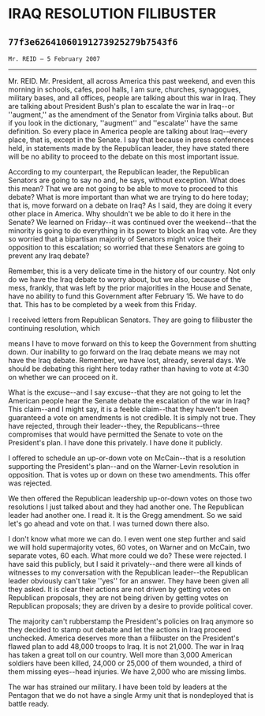 # IRAQ RESOLUTION FILIBUSTER
## `77f3e62641060191273925279b7543f6`
`Mr. REID — 5 February 2007`

---


Mr. REID. Mr. President, all across America this past weekend, and 
even this morning in schools, cafes, pool halls, I am sure, churches, 
synagogues, military bases, and all offices, people are talking about 
this war in Iraq. They are talking about President Bush's plan to 
escalate the war in Iraq--or ''augment,'' as the amendment of the 
Senator from Virginia talks about. But if you look in the dictionary, 
''augment'' and ''escalate'' have the same definition. So every place 
in America people are talking about Iraq--every place, that is, except 
in the Senate. I say that because in press conferences held, in 
statements made by the Republican leader, they have stated there will 
be no ability to proceed to the debate on this most important issue.

According to my counterpart, the Republican leader, the Republican 
Senators are going to say no and, he says, without exception. What does 
this mean? That we are not going to be able to move to proceed to this 
debate? What is more important than what we are trying to do here 
today; that is, move forward on a debate on Iraq? As I said, they are 
doing it every other place in America. Why shouldn't we be able to do 
it here in the Senate? We learned on Friday--it was continued over the 
weekend--that the minority is going to do everything in its power to 
block an Iraq vote. Are they so worried that a bipartisan majority of 
Senators might voice their opposition to this escalation; so worried 
that these Senators are going to prevent any Iraq debate?

Remember, this is a very delicate time in the history of our country. 
Not only do we have the Iraq debate to worry about, but we also, 
because of the mess, frankly, that was left by the prior majorities in 
the House and Senate, have no ability to fund this Government after 
February 15. We have to do that. This has to be completed by a week 
from this Friday.


I received letters from Republican Senators. They are going to 
filibuster the continuing resolution, which


means I have to move forward on this to keep the Government from 
shutting down. Our inability to go forward on the Iraq debate means we 
may not have the Iraq debate. Remember, we have lost, already, several 
days. We should be debating this right here today rather than having to 
vote at 4:30 on whether we can proceed on it.

What is the excuse--and I say excuse--that they are not going to let 
the American people hear the Senate debate the escalation of the war in 
Iraq? This claim--and I might say, it is a feeble claim--that they 
haven't been guaranteed a vote on amendments is not credible. It is 
simply not true. They have rejected, through their leader--they, the 
Republicans--three compromises that would have permitted the Senate to 
vote on the President's plan. I have done this privately. I have done 
it publicly.

I offered to schedule an up-or-down vote on McCain--that is a 
resolution supporting the President's plan--and on the Warner-Levin 
resolution in opposition. That is votes up or down on these two 
amendments. This offer was rejected.

We then offered the Republican leadership up-or-down votes on those 
two resolutions I just talked about and they had another one. The 
Republican leader had another one. I read it. It is the Gregg 
amendment. So we said let's go ahead and vote on that. I was turned 
down there also.

I don't know what more we can do. I even went one step further and 
said we will hold supermajority votes, 60 votes, on Warner and on 
McCain, two separate votes, 60 each. What more could we do? These were 
rejected. I have said this publicly, but I said it privately--and there 
were all kinds of witnesses to my conversation with the Republican 
leader--the Republican leader obviously can't take ''yes'' for an 
answer. They have been given all they asked. It is clear their actions 
are not driven by getting votes on Republican proposals, they are not 
being driven by getting votes on Republican proposals; they are driven 
by a desire to provide political cover.

The majority can't rubberstamp the President's policies on Iraq 
anymore so they decided to stamp out debate and let the actions in Iraq 
proceed unchecked. America deserves more than a filibuster on the 
President's flawed plan to add 48,000 troops to Iraq. It is not 21,000. 
The war in Iraq has taken a great toll on our country. Well more than 
3,000 American soldiers have been killed, 24,000 or 25,000 of them 
wounded, a third of them missing eyes--head injuries. We have 2,000 who 
are missing limbs.

The war has strained our military. I have been told by leaders at the 
Pentagon that we do not have a single Army unit that is nondeployed 
that is battle ready.
